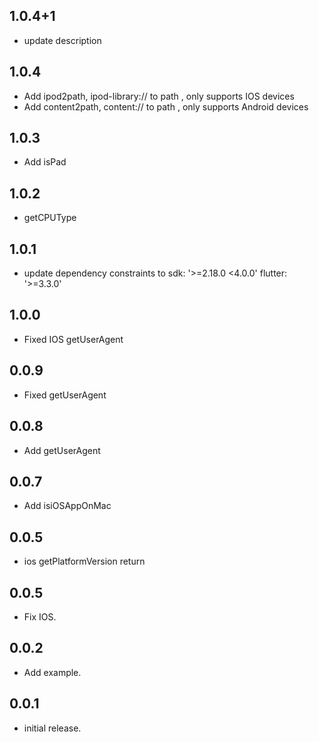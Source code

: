 ## 1.0.4+1

* update description

## 1.0.4

* Add ipod2path, ipod-library:// to path , only supports IOS devices
* Add content2path, content:// to path , only supports Android devices

## 1.0.3

* Add isPad

## 1.0.2

* getCPUType

## 1.0.1

* update dependency constraints to sdk: '>=2.18.0 <4.0.0' flutter: '>=3.3.0'

## 1.0.0

* Fixed IOS getUserAgent

## 0.0.9

* Fixed getUserAgent

## 0.0.8

* Add getUserAgent

## 0.0.7

* Add isiOSAppOnMac

## 0.0.5

* ios getPlatformVersion return

## 0.0.5

* Fix IOS.

## 0.0.2

* Add example.

## 0.0.1

* initial release.
